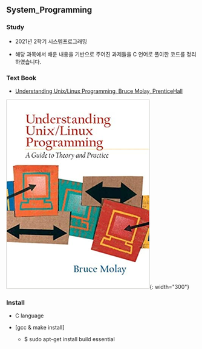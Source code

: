 ## System_Programming


### Study

* 2021년 2학기 시스템프로그래밍

* 해당 과목에서 배운 내용을 기반으로 주어진 과제들을 C 언어로 풀이한 코드를 정리하였습니다.


### Text Book

* [Understanding Unix/Linux Programming, Bruce Molay, PrenticeHall](https://www.amazon.com/Understanding-UNIX-LINUX-Programming-Practice/dp/0130083968)

![](/systemProgramming/img/sysyem-programming-textbook.png){: width="300"}


### Install

* C language

* [gcc & make install]

  * $ sudo apt-get install build essential
